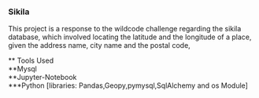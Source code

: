### Sikila
This project is a response to the wildcode challenge regarding the sikila database, which involved locating the latitude and the longitude of a place, given the address name, city name and the postal code,

** Tools Used </br>
**Mysql </br>
**Jupyter-Notebook </br>
***Python [libraries: Pandas,Geopy,pymysql,SqlAlchemy and os Module]

